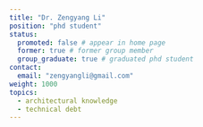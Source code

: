 ```yaml
---
title: "Dr. Zengyang Li"
position: "phd student"
status:
  promoted: false # appear in home page
  former: true # former group member
  group_graduate: true # graduated phd student
contact:
  email: "zengyangli@gmail.com"
weight: 1000
topics:
  - architectural knowledge
  - technical debt
---
```



